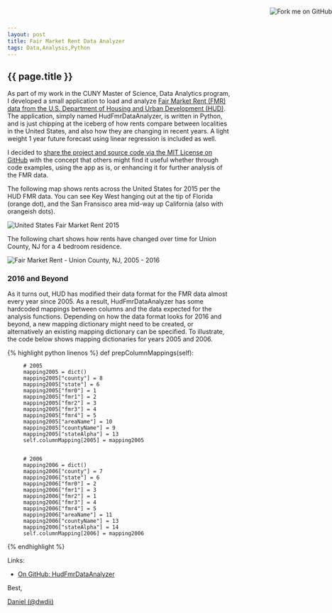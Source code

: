 ```yaml
---
layout: post
title: Fair Market Rent Data Analyzer
tags: Data,Analysis,Python
---
```

{{ page.title }}
----------------
<a href="https://github.com/dwdii/HudFmrDataAnalyzer"><img style="position: absolute; top: 25; right: 0; border: 0;" src="https://camo.githubusercontent.com/a6677b08c955af8400f44c6298f40e7d19cc5b2d/68747470733a2f2f73332e616d617a6f6e6177732e636f6d2f6769746875622f726962626f6e732f666f726b6d655f72696768745f677261795f3664366436642e706e67" alt="Fork me on GitHub" data-canonical-src="https://s3.amazonaws.com/github/ribbons/forkme_right_gray_6d6d6d.png"></a>
As part of my work in the CUNY Master of Science, Data Analytics program, I developed a small application to load and analyze 
[Fair Market Rent (FMR) data from the U.S. Department of Housing and Urban Development (HUD)](http://www.huduser.org/portal/datasets/fmr.html). 
The application, simply named HudFmrDataAnalyzer, is written in Python, and is just chipping at the iceberg of how rents compare
between localities in the United States, and also how they are changing in recent years. A light weight 1 year future forecast 
using linear regression is included as well.

I decided to [share the project and source code via the MIT License on GitHub](https://github.com/dwdii/HudFmrDataAnalyzer) with the concept
that others might find it useful whether through code examples, using the app as is, or enhancing it for further analysis of the FMR data.

The following map shows rents across the United States for 2015 per the HUD FMR data. You can see Key West hanging 
out at the tip of Florida (orange dot), and the San Fransisco area mid-way up California (also with orangeish dots).

![United States Fair Market Rent 2015](https://raw.githubusercontent.com/dwdii/HudFmrDataAnalyzer/master/Docs/img/Heatmap-US-fmr-3bd-2015.png)

The following chart shows how rents have changed over time for Union County, NJ for a 4 bedroom residence.

![Fair Market Rent - Union County, NJ, 2005 - 2016](https://raw.githubusercontent.com/dwdii/HudFmrDataAnalyzer/master/Docs/img/LinReg-UnionNJ-4bd.png)

### 2016 and Beyond
As it turns out, HUD has modified their data format for the FMR data almost every year since 2005. As a result, HudFmrDataAnalyzer has some hardcoded
mappings between columns and the data expected for the analysis functions. Depending on how the data format looks for 2016 and beyond, a new mapping
dictionary might need to be created, or alternatively an existing mapping dictionary can be specified. To illustrate, the code below shows mapping dictionaries
for years 2005 and 2006. 

{% highlight python linenos %}
def prepColumnMappings(self): 

         # 2005 
         mapping2005 = dict() 
         mapping2005["county"] = 8 
         mapping2005["state"] = 6 
         mapping2005["fmr0"] = 1 
         mapping2005["fmr1"] = 2 
         mapping2005["fmr2"] = 3 
         mapping2005["fmr3"] = 4 
         mapping2005["fmr4"] = 5 
         mapping2005["areaName"] = 10 
         mapping2005["countyName"] = 9 
         mapping2005["stateAlpha"] = 13 
         self.columnMapping[2005] = mapping2005 
 

         # 2006 
         mapping2006 = dict() 
         mapping2006["county"] = 7 
         mapping2006["state"] = 6 
         mapping2006["fmr0"] = 2 
         mapping2006["fmr1"] = 3 
         mapping2006["fmr2"] = 1 
         mapping2006["fmr3"] = 4 
         mapping2006["fmr4"] = 5 
         mapping2006["areaName"] = 11 
         mapping2006["countyName"] = 13 
         mapping2006["stateAlpha"] = 14 
         self.columnMapping[2006] = mapping2006 
{% endhighlight %}

Links:

* [On GitHub: HudFmrDataAnalyzer](https://github.com/dwdii/HudFmrDataAnalyzer)

Best,

[Daniel (@dwdii)](http://twitter.com/dwdii)
